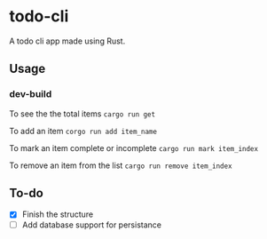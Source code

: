 # todo-cli

A todo cli app made using Rust.

## Usage

### dev-build
To see the the total items
`cargo run get`

To add an item
`corgo run add item_name`

To mark an item complete or incomplete
`cargo run mark item_index`

To remove an item from the list
`cargo run remove item_index`

## To-do

- [x] Finish the structure
- [ ] Add database support for persistance